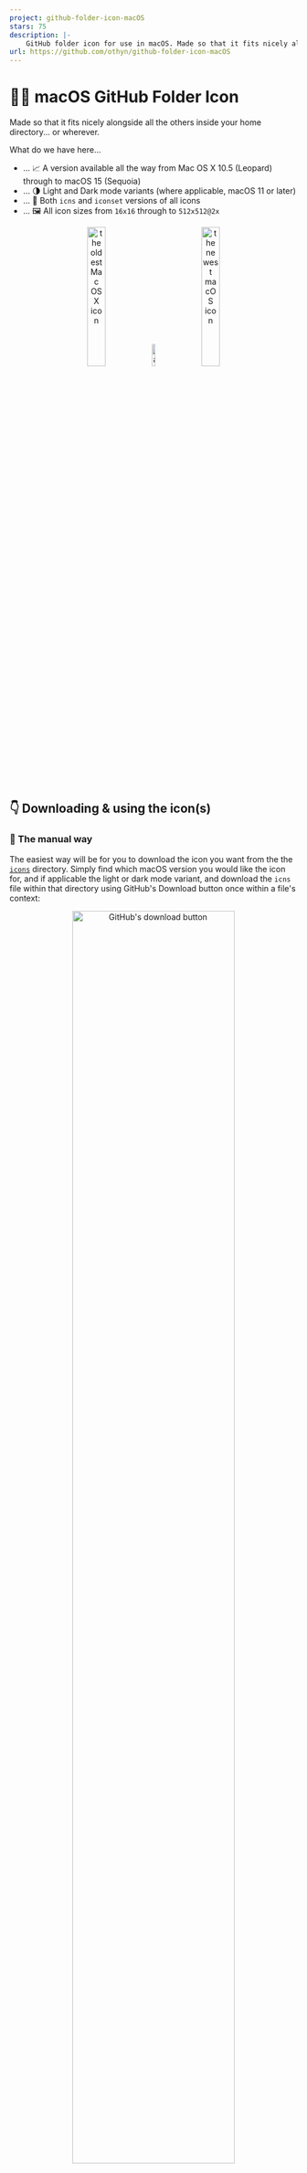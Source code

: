 ```yaml
---
project: github-folder-icon-macOS
stars: 75
description: |-
    GitHub folder icon for use in macOS. Made so that it fits nicely alongside all the others inside your home directory. Mac OS X 10.5 (Leopard) through to macOS 15 (Sequoia).
url: https://github.com/othyn/github-folder-icon-macOS
---
```


# 🍏📁 macOS GitHub Folder Icon

Made so that it fits nicely alongside all the others inside your home directory... or wherever.

What do we have here...

- ... 📈 A version available all the way from Mac OS X 10.5 (Leopard) through to macOS 15 (Sequoia)
- ... 🌗 Light and Dark mode variants (where applicable, macOS 11 or later)
- ... 📁 Both `icns` and `iconset` versions of all icons
- ... 🖼️ All icon sizes from `16x16` through to `512x512@2x`

<p align="middle">
  <img src="art/preview_old.png" width="25%" alt="the oldest Mac OS X icon" />
  &nbsp;
  <img src="art/arrow.png" width="10%" alt="an arrow pointing right" />
  &nbsp;
  <img src="art/preview_new.png" width="25%" alt="the newest macOS icon" />
</p>

## 👇 Downloading & using the icon(s)

### 🐌 The manual way

The easiest way will be for you to download the icon you want from the the [`icons`](./icons) directory. Simply find which macOS version you would like the icon for, and if applicable the light or dark mode variant, and download the `icns` file within that directory using GitHub's Download button once within a file's context:

<p align="middle">
  <img src="art/download.png" width="75%" alt="GitHub's download button" />
</p>

To apply the icon, right click on the directory that you wish to update the icon of and click 'Get Info', a new dialogue window should appear. You now need to click-and-drag the downloaded `icns` file into the small icon in the top left of the window next to the directory name:

<p align="middle">
  <img src="art/get_info.png" width="30%" alt="macOS 'Get Info' dialogue window" />
</p>

Ta-da! 🎉 You're all set, the icon should now be looking glorious.

### 🚀 The fun way

There's a brilliant tool called [`fileicon`](https://github.com/mklement0/fileicon) in which can programmatically set the icons of files and folders in macOS.

To install it via [`brew`](https://brew.sh/):

```sh
brew install fileicon
```

Then, if we assume that the directory we want to set the icon for is `~/git` and the downloaded icon resides in `~/Downloads/icon.icns`:

```sh
# Assign the custom downloaded GitHub icon to ~/git
fileicon set ~/git ~/Downloads/icon.icns
```

Ta-da! 🎉 You're all set, the icon should now be looking glorious.

To restore the icon to its original state:

```sh
# Remove the custom downloaded GitHub icon from ~/git
fileicon rm ~/git
```

More examples can be found under the [Examples heading in the `fileicon` README](https://github.com/mklement0/fileicon#examples).

## 🧰 Installing dependencies

I used to manually find and extract the folder icon upon every release, but someone recently introduced me to... [`folderify`](https://github.com/lgarron/folderify)! Which has made maintaining this repo a breeze.

Make sure [`brew`](https://brew.sh/) is installed (don't want to automate installing this on your system) and then go ahead and run the `make` command to get things setup:

```sh
make install
```

## 🏗️ Generating icons

This is as simple as ensuring that you've already run `make install` and then running:

```sh
make icons
```

### 🎨️ Manually generating just the icons

To generate just the icons on their own, run:

```sh
make generate
```

Although this step is run prior to generating new icons anyway.

### 🖼️ Manually generating a new preview image

To generate a new preview image, used in the README of this project, run:

```sh
make preview
```

Although this step is run prior to generating new icons anyway.

### 🗑️ Manually cleaning Icons

If you want to quickly wipe the slate clean, run:

```sh
make clean
```

Although this step is run prior to generating new icons anyway.

## ❓ F.A.Q's

- Can I get the icon to automatically change with light/dark mode?

  - Unfortunately, no. As mentioned in the [Folderify README, under Usage](https://github.com/lgarron/folderify#usage):

    > There is currently no simple way to set an icon that will automatically switch between light and dark when you switch the entire OS. You can only assign one icon to a folder.

  - This appears to be a limitation within macOS itself and Apple currently not allowing for the distinction between two icons

## 🎂 Sources

- Amazing GitHub icon: [Dave Gandy on flaticon](https://www.flaticon.com/free-icon/github-logo_25231)
- Superb icon generation: [`folderify`](https://github.com/lgarron/folderify)
- Brilliant icon application automation: [`fileicon`](https://github.com/mklement0/fileicon)
- Fabulous macOS package manager: [`brew`](https://brew.sh/)

